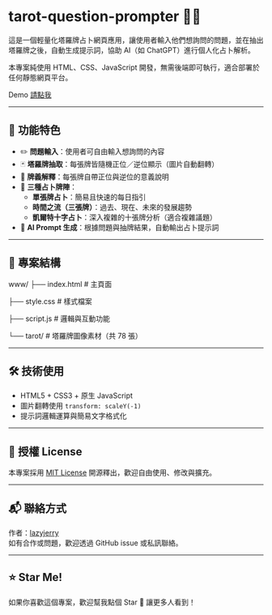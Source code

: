 # tarot-question-prompter 🎴💬

這是一個輕量化塔羅牌占卜網頁應用，讓使用者輸入他們想詢問的問題，並在抽出塔羅牌之後，自動生成提示詞，協助 AI（如 ChatGPT）進行個人化占卜解析。

本專案純使用 HTML、CSS、JavaScript 開發，無需後端即可執行，適合部署於任何靜態網頁平台。

Demo [請點我](https://tarot.goblinapp.com/)

---

## 🔮 功能特色

- ✏️ **問題輸入**：使用者可自由輸入想詢問的內容
- 🃏 **塔羅牌抽取**：每張牌皆隨機正位／逆位顯示（圖片自動翻轉）
- 📖 **牌義解釋**：每張牌自帶正位與逆位的意義說明
- 🧩 **三種占卜牌陣**：
  - **單張牌占卜**：簡易且快速的每日指引
  - **時間之流（三張牌）**：過去、現在、未來的發展趨勢
  - **凱爾特十字占卜**：深入複雜的十張牌分析（適合複雜議題）
- 🧠 **AI Prompt 生成**：根據問題與抽牌結果，自動輸出占卜提示詞

---

## 📁 專案結構

www/
├── index.html # 主頁面

├── style.css # 樣式檔案

├── script.js # 邏輯與互動功能

└── tarot/ # 塔羅牌圖像素材（共 78 張）

---

## 🛠 技術使用

- HTML5 + CSS3 + 原生 JavaScript
- 圖片翻轉使用 `transform: scaleY(-1)`
- 提示詞邏輯運算與簡易文字格式化

---

## 📄 授權 License

本專案採用 [MIT License](https://opensource.org/licenses/MIT) 開源釋出，歡迎自由使用、修改與擴充。

---

## 📬 聯絡方式

作者：[lazyjerry](https://github.com/lazyjerry)  
如有合作或問題，歡迎透過 GitHub issue 或私訊聯絡。

---

## ⭐ Star Me!

如果你喜歡這個專案，歡迎幫我點個 Star 🌟 讓更多人看到！
